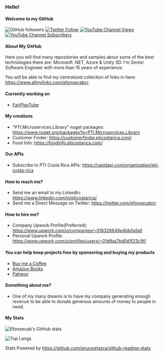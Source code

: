 ### Hello!
#### Welcome to my GitHub

<!-- CUSTOM-BADGES:START -->
![GitHub followers](https://img.shields.io/github/followers/efonsecab?style=social) 
[![Twitter Follow](https://img.shields.io/twitter/follow/efonsecabcr?style=social)](https://www.twitter.com/efonsecabcr)
[![YouTube Channel Views](https://img.shields.io/youtube/channel/views/UCo5JxX0o6I_whTQTFAuXbXg?style=social)](https://www.youtube.com/channel/UCo5JxX0o6I_whTQTFAuXbXg)
[![YouTube Channel Subscribers](https://img.shields.io/youtube/channel/subscribers/UCo5JxX0o6I_whTQTFAuXbXg?style=social)](https://www.youtube.com/channel/UCo5JxX0o6I_whTQTFAuXbXg)
<!-- CUSTOM-BADGES:END -->

#### About My GitHub
Here you will find many repositories and samples about some of the best technologies there are: Microsoft .NET, Azure & Unity 3D.
I'm Senior Software Engineer with more than 15 years of experience.

You will be able to find my centralized collection of links in here: https://www.allmylinks.com/efonsecabcr

#### Currently working on
* [FairPlayTube](https://github.com/efonsecab/FairPlayTube)

#### My creations
* "PTI.Microservices.Library" nuget packages: https://www.nuget.org/packages?q=PTI.Microservices.Library
* Customer Finder: https://customerfinder.pticostarica.com/
* Food Info: https://foodinfo.pticostarica.com/

#### Our APIs
* Subscribe to PTI Costa Rica APIs: https://rapidapi.com/organization/pti-costa-rica

#### How to reach me?
* Send me an email to my LinkedIn: https://www.linkedin.com/in/pticostarica/
* Send me a Direct Message on Twitter: https://twitter.com/efonsecabcr

#### How to hire me?
* Company Upwork Profile(Preferred): https://www.upwork.com/o/companies/~018326649e4bb0a1a0
* Personal Upwork Profile: https://www.upwork.com/o/profiles/users/~01dfba7bd0d1f23c9f/

#### You can help keep projects free by sponsoring and buying my products
* [Buy me a Coffee](https://www.buymeacoffee.com/efonsecab)
* [Amazon Books](https://www.amazon.com/kindle-dbs/entity/author/B07QZKVV2C?_encoding=UTF8&node=283155&offset=0&pageSize=12&searchAlias=stripbooks&sort=author-sidecar-rank&page=1&langFilter=default#formatSelectorHeader)
* [Patreon](https://www.patreon.com/pticostarica)

#### Something about me?
* One of my many dreams is to have my company generating enough revenue to be able to donate generous amounts of money to people in need.

#### My Stats
![Efonsecab's GitHub stats](https://github-readme-stats.vercel.app/api?username=efonsecab&show_icons=true&count_private=true)

![Top Langs](https://github-readme-stats.vercel.app/api/top-langs/?username=efonsecab)

Stats Powered by https://github.com/anuraghazra/github-readme-stats
